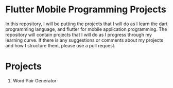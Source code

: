 # Flutter Mobile Programming Projects

In this repository, I will be putting the projects that I will do as I learn the dart programming language, and flutter for mobile application
programming. The repository will contain projects that I will do as I progress through my learning curve. If there is any suggestions or
comments about my projects and how I structure them, please use a pull request.

# Projects

1. Word Pair Generator 
